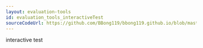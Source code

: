 ```yaml
---
layout: evaluation-tools
id: evaluation_tools_interactiveTest
sourceCodeUrl: https://github.com/BBong119/bbong119.github.io/blob/master/dbr-basic-info/evaluation-tools/interactive-test/index.md
---
```


interactive test
